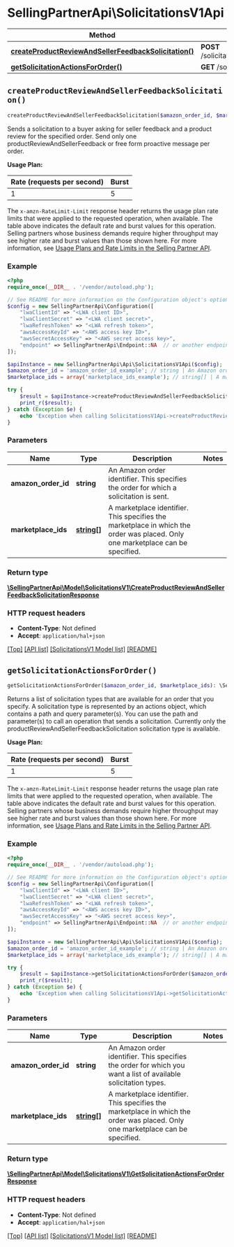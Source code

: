 # SellingPartnerApi\SolicitationsV1Api

Method | HTTP request | Description
------------- | ------------- | -------------
[**createProductReviewAndSellerFeedbackSolicitation()**](SolicitationsV1Api.md#createProductReviewAndSellerFeedbackSolicitation) | **POST** /solicitations/v1/orders/{amazonOrderId}/solicitations/productReviewAndSellerFeedback | 
[**getSolicitationActionsForOrder()**](SolicitationsV1Api.md#getSolicitationActionsForOrder) | **GET** /solicitations/v1/orders/{amazonOrderId} | 


## `createProductReviewAndSellerFeedbackSolicitation()`

```php
createProductReviewAndSellerFeedbackSolicitation($amazon_order_id, $marketplace_ids): \SellingPartnerApi\Model\SolicitationsV1\CreateProductReviewAndSellerFeedbackSolicitationResponse
```



Sends a solicitation to a buyer asking for seller feedback and a product review for the specified order. Send only one productReviewAndSellerFeedback or free form proactive message per order.

**Usage Plan:**

| Rate (requests per second) | Burst |
| ---- | ---- |
| 1 | 5 |

The `x-amzn-RateLimit-Limit` response header returns the usage plan rate limits that were applied to the requested operation, when available. The table above indicates the default rate and burst values for this operation. Selling partners whose business demands require higher throughput may see higher rate and burst values than those shown here. For more information, see [Usage Plans and Rate Limits in the Selling Partner API](https://developer-docs.amazon.com/sp-api/docs/usage-plans-and-rate-limits-in-the-sp-api).

### Example

```php
<?php
require_once(__DIR__ . '/vendor/autoload.php');

// See README for more information on the Configuration object's options
$config = new SellingPartnerApi\Configuration([
    "lwaClientId" => "<LWA client ID>",
    "lwaClientSecret" => "<LWA client secret>",
    "lwaRefreshToken" => "<LWA refresh token>",
    "awsAccessKeyId" => "<AWS access key ID>",
    "awsSecretAccessKey" => "<AWS secret access key>",
    "endpoint" => SellingPartnerApi\Endpoint::NA  // or another endpoint from lib/Endpoints.php
]);

$apiInstance = new SellingPartnerApi\Api\SolicitationsV1Api($config);
$amazon_order_id = 'amazon_order_id_example'; // string | An Amazon order identifier. This specifies the order for which a solicitation is sent.
$marketplace_ids = array('marketplace_ids_example'); // string[] | A marketplace identifier. This specifies the marketplace in which the order was placed. Only one marketplace can be specified.

try {
    $result = $apiInstance->createProductReviewAndSellerFeedbackSolicitation($amazon_order_id, $marketplace_ids);
    print_r($result);
} catch (Exception $e) {
    echo 'Exception when calling SolicitationsV1Api->createProductReviewAndSellerFeedbackSolicitation: ', $e->getMessage(), PHP_EOL;
}
```

### Parameters

Name | Type | Description  | Notes
------------- | ------------- | ------------- | -------------
 **amazon_order_id** | **string**| An Amazon order identifier. This specifies the order for which a solicitation is sent. |
 **marketplace_ids** | [**string[]**](../Model/SolicitationsV1/string.md)| A marketplace identifier. This specifies the marketplace in which the order was placed. Only one marketplace can be specified. |

### Return type

[**\SellingPartnerApi\Model\SolicitationsV1\CreateProductReviewAndSellerFeedbackSolicitationResponse**](../Model/SolicitationsV1/CreateProductReviewAndSellerFeedbackSolicitationResponse.md)

### HTTP request headers

- **Content-Type**: Not defined
- **Accept**: `application/hal+json`

[[Top]](#) [[API list]](../)
[[SolicitationsV1 Model list]](../Model/SolicitationsV1)
[[README]](../../README.md)

## `getSolicitationActionsForOrder()`

```php
getSolicitationActionsForOrder($amazon_order_id, $marketplace_ids): \SellingPartnerApi\Model\SolicitationsV1\GetSolicitationActionsForOrderResponse
```



Returns a list of solicitation types that are available for an order that you specify. A solicitation type is represented by an actions object, which contains a path and query parameter(s). You can use the path and parameter(s) to call an operation that sends a solicitation. Currently only the productReviewAndSellerFeedbackSolicitation solicitation type is available.

**Usage Plan:**

| Rate (requests per second) | Burst |
| ---- | ---- |
| 1 | 5 |

The `x-amzn-RateLimit-Limit` response header returns the usage plan rate limits that were applied to the requested operation, when available. The table above indicates the default rate and burst values for this operation. Selling partners whose business demands require higher throughput may see higher rate and burst values than those shown here. For more information, see [Usage Plans and Rate Limits in the Selling Partner API](https://developer-docs.amazon.com/sp-api/docs/usage-plans-and-rate-limits-in-the-sp-api).

### Example

```php
<?php
require_once(__DIR__ . '/vendor/autoload.php');

// See README for more information on the Configuration object's options
$config = new SellingPartnerApi\Configuration([
    "lwaClientId" => "<LWA client ID>",
    "lwaClientSecret" => "<LWA client secret>",
    "lwaRefreshToken" => "<LWA refresh token>",
    "awsAccessKeyId" => "<AWS access key ID>",
    "awsSecretAccessKey" => "<AWS secret access key>",
    "endpoint" => SellingPartnerApi\Endpoint::NA  // or another endpoint from lib/Endpoints.php
]);

$apiInstance = new SellingPartnerApi\Api\SolicitationsV1Api($config);
$amazon_order_id = 'amazon_order_id_example'; // string | An Amazon order identifier. This specifies the order for which you want a list of available solicitation types.
$marketplace_ids = array('marketplace_ids_example'); // string[] | A marketplace identifier. This specifies the marketplace in which the order was placed. Only one marketplace can be specified.

try {
    $result = $apiInstance->getSolicitationActionsForOrder($amazon_order_id, $marketplace_ids);
    print_r($result);
} catch (Exception $e) {
    echo 'Exception when calling SolicitationsV1Api->getSolicitationActionsForOrder: ', $e->getMessage(), PHP_EOL;
}
```

### Parameters

Name | Type | Description  | Notes
------------- | ------------- | ------------- | -------------
 **amazon_order_id** | **string**| An Amazon order identifier. This specifies the order for which you want a list of available solicitation types. |
 **marketplace_ids** | [**string[]**](../Model/SolicitationsV1/string.md)| A marketplace identifier. This specifies the marketplace in which the order was placed. Only one marketplace can be specified. |

### Return type

[**\SellingPartnerApi\Model\SolicitationsV1\GetSolicitationActionsForOrderResponse**](../Model/SolicitationsV1/GetSolicitationActionsForOrderResponse.md)

### HTTP request headers

- **Content-Type**: Not defined
- **Accept**: `application/hal+json`

[[Top]](#) [[API list]](../)
[[SolicitationsV1 Model list]](../Model/SolicitationsV1)
[[README]](../../README.md)
